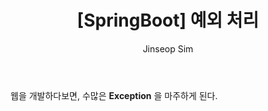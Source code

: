 ﻿---
layout: post
title: "[SpringBoot] 예외 처리"
categories: Springboot
tags: [java]
author:
  - Jinseop Sim
toc: true
---
웹을 개발하다보면, 수많은 __Exception__ 을 마주하게 된다.